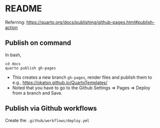 # README

Referring: https://quarto.org/docs/publishing/github-pages.html#publish-action


## Publish on command

In bash, 

```
cd docs
quarto publish gh-pages
```

- This creates a new branch `gh-pages`, render files and publish them to e.g., https://okatsn.github.io/QuartoTemplates/
- Noted that you have to go to the Github Settings => Pages => Deploy from a branch and Save.

## Publish via Github workflows

Create the `.github/workflows/deploy.yml`